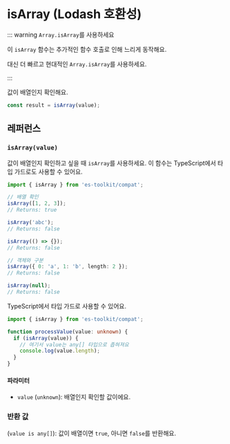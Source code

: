 # isArray (Lodash 호환성)

::: warning `Array.isArray`를 사용하세요

이 `isArray` 함수는 추가적인 함수 호출로 인해 느리게 동작해요.

대신 더 빠르고 현대적인 `Array.isArray`를 사용하세요.

:::

값이 배열인지 확인해요.

```typescript
const result = isArray(value);
```

## 레퍼런스

### `isArray(value)`

값이 배열인지 확인하고 싶을 때 `isArray`를 사용하세요. 이 함수는 TypeScript에서 타입 가드로도 사용할 수 있어요.

```typescript
import { isArray } from 'es-toolkit/compat';

// 배열 확인
isArray([1, 2, 3]);
// Returns: true

isArray('abc');
// Returns: false

isArray(() => {});
// Returns: false

// 객체와 구분
isArray({ 0: 'a', 1: 'b', length: 2 });
// Returns: false

isArray(null);
// Returns: false
```

TypeScript에서 타입 가드로 사용할 수 있어요.

```typescript
import { isArray } from 'es-toolkit/compat';

function processValue(value: unknown) {
  if (isArray(value)) {
    // 여기서 value는 any[] 타입으로 좁혀져요
    console.log(value.length);
  }
}
```

#### 파라미터

- `value` (`unknown`): 배열인지 확인할 값이에요.

### 반환 값

(`value is any[]`): 값이 배열이면 `true`, 아니면 `false`를 반환해요.
